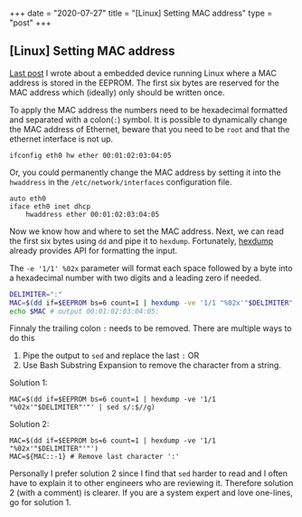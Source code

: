 +++
date = "2020-07-27"
title = "[Linux] Setting MAC address"
type = "post"
+++

## [Linux] Setting MAC address

[Last post](/blog/yocto-interactive-shell/) I wrote about a embedded device running Linux where a MAC address is stored in the EEPROM. The first six bytes are reserved for the MAC address which (ideally) only should be written once.

To apply the MAC address the numbers need to be hexadecimal formatted and separated with a colon(`:`) symbol. It is possible to dynamically change the MAC address of Ethernet, beware that you need to be `root` and that the ethernet interface is not up.

```shell
ifconfig eth0 hw ether 00:01:02:03:04:05
```

Or, you could permanently change the MAC address by setting it into the `hwaddress` in the `/etc/network/interfaces` configuration file.

```shell
auto eth0
iface eth0 inet dhcp
    hwaddress ether 00:01:02:03:04:05
```

Now we know how and where to set the MAC address. Next, we can read the first six bytes using `dd` and pipe it to `hexdump`. Fortunately, [hexdump](https://www.man7.org/linux/man-pages/man1/hexdump.1.html) already provides API for formatting the input.

The `-e '1/1' %02x` parameter will format each space followed by a byte into a hexadecimal number with two digits and a leading zero if needed.

```bash
DELIMITER=":"
MAC=$(dd if=$EEPROM bs=6 count=1 | hexdump -ve '1/1 "%02x'"$DELIMITER"'"')
echo $MAC # output 00:01:02:03:04:05:
```

Finnaly the trailing colon `:` needs to be removed. There are multiple ways to do this

1. Pipe the output to `sed` and replace the last `:` OR
2. Use Bash Substring Expansion to remove the character from a string.

Solution 1:

```shell
MAC=$(dd if=$EEPROM bs=6 count=1 | hexdump -ve '1/1 "%02x'"$DELIMITER"'"' | sed s/:$//g)
```

Solution 2:

```shell
MAC=$(dd if=$EEPROM bs=6 count=1 | hexdump -ve '1/1 "%02x'"$DELIMITER"'"')
MAC=${MAC::-1} # Remove last character ':'
```

Personally I prefer solution 2 since I find that `sed` harder to read and I often have to explain it to other engineers who are reviewing it. Therefore solution 2 (with a comment) is clearer. If you are a system expert and love one-lines, go for solution 1.
